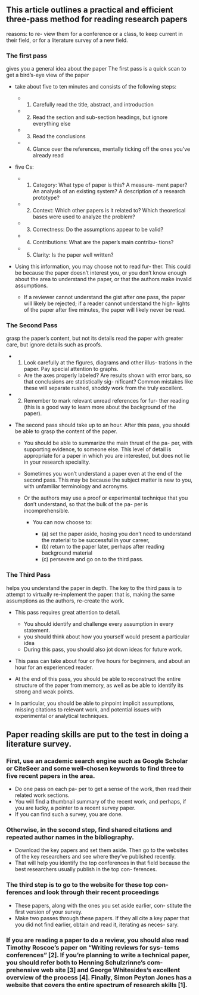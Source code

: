 # 

##  This article outlines a practical and efficient three-pass method for reading research papers

reasons: to re- view them for a conference or a class, to keep current in their field, or for a literature survey of a new field.

### The first pass

gives you a general idea about the paper
The first pass is a quick scan to get a bird’s-eye view of the paper

-  take about five to ten minutes and consists of the following steps:

	- 1. Carefully read the title, abstract, and introduction
	- 2. Read the section and sub-section headings, but ignore everything else
	- 3. Read the conclusions
	- 4. Glance over the references, mentally ticking off the ones you’ve already read

-  five Cs:

	- 1. Category: What type of paper is this? A measure- ment paper? An analysis of an existing system? A description of a research prototype?
	- 2. Context: Which other papers is it related to? Which theoretical bases were used to analyze the problem?
	- 3. Correctness: Do the assumptions appear to be valid?
	- 4. Contributions: What are the paper’s main contribu- tions?
	- 5. Clarity: Is the paper well written?

- Using this information, you may choose not to read fur- ther. This could be because the paper doesn’t interest you, or you don’t know enough about the area to understand the paper, or that the authors make invalid assumptions.

	- If a reviewer cannot understand the gist after one pass, the paper will likely be rejected; if a reader cannot understand the high- lights of the paper after five minutes, the paper will likely never be read.

### The Second Pass

grasp the paper’s content, but not its details
read the paper with greater care, but ignore details such as proofs.

- 1. Look carefully at the figures, diagrams and other illus- trations in the paper. Pay special attention to graphs.



	- Are the axes properly labeled? Are results shown with error bars, so that conclusions are statistically sig- nificant? Common mistakes like these will separate rushed, shoddy work from the truly excellent.

- 2. Remember to mark relevant unread references for fur- ther reading (this is a good way to learn more about the background of the paper).
- The second pass should take up to an hour. After this pass, you should be able to grasp the content of the paper.



	- You should be able to summarize the main thrust of the pa- per, with supporting evidence, to someone else. This level of detail is appropriate for a paper in which you are interested, but does not lie in your research speciality.
	- Sometimes you won’t understand a paper even at the end of the second pass. This may be because the subject matter is new to you, with unfamiliar terminology and acronyms.


	- Or the authors may use a proof or experimental technique that you don’t understand, so that the bulk of the pa- per is incomprehensible. 

		-  You can now choose to: 

			- (a) set the paper aside, hoping you don’t need to understand the material to be successful in your career, 
			- (b) return to the paper later, perhaps after reading background material 
			- (c) persevere and go on to the third pass.

### The Third Pass

helps you understand the paper in depth.
The key to the third pass is to attempt to virtually re-implement the paper: that is, making the same assumptions as the authors, re-create the work.

- This pass requires great attention to detail. 

	-  You should identify and challenge every assumption in every statement.
	-  you should think about how you yourself would present a particular idea
	-  During this pass, you should also jot down ideas for future work.

- This pass can take about four or five hours for beginners, and about an hour for an experienced reader.
-  At the end of this pass, you should be able to reconstruct the entire structure of the paper from memory, as well as be able to identify its strong and weak points.
-  In particular, you should be able to pinpoint implicit assumptions, missing citations to relevant work, and potential issues with experimental or analytical techniques.

## Paper reading skills are put to the test in doing a literature survey.

### First, use an academic search engine such as Google Scholar or CiteSeer and some well-chosen keywords to find three to five recent papers in the area.

-  Do one pass on each pa- per to get a sense of the work, then read their related work sections.
-  You will find a thumbnail summary of the recent work, and perhaps, if you are lucky, a pointer to a recent survey paper.
- If you can find such a survey, you are done.

### Otherwise, in the second step, find shared citations and repeated author names in the bibliography. 

-  Download the key papers and set them aside. Then go to the websites of the key researchers and see where they’ve published recently.
- That will help you identify the top conferences in that field because the best researchers usually publish in the top con- ferences.

### The third step is to go to the website for these top con- ferences and look through their recent proceedings

- These papers, along with the ones you set aside earlier, con- stitute the first version of your survey.
-  Make two passes through these papers. If they all cite a key paper that you did not find earlier, obtain and read it, iterating as neces- sary.

### If you are reading a paper to do a review, you should also read Timothy Roscoe’s paper on “Writing reviews for sys- tems conferences” [2]. If you’re planning to write a technical paper, you should refer both to Henning Schulzrinne’s com- prehensive web site [3] and George Whitesides’s excellent overview of the process [4]. Finally, Simon Peyton Jones has a website that covers the entire spectrum of research skills [1].

